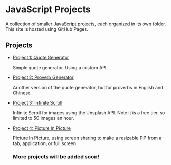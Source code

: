# JavaScript Projects

A collection of smaller JavaScript projects, each organized in its own folder. This site is hosted using GitHub Pages.

## Projects

- [Project 1: Quote Generator](./0001quoteGenerator/index.html)

  Simple quote generator. Using a custom API.

- [Project 2: Proverb Generator](./0002proverbsGenerator/index.html)

  Another version of the quote generator, but for proverbs in English and Chinese.

- [Project 3: Infinite Scroll](./0003infinityScroll/index.html)

  Infinite Scroll for images using the Unsplash API. Note it is a free tier, so limited to 50 images an hour.

- [Project 4: Picture In Picture](./0004pictureInPicture/index.html)

  Picture In Picture, using screen sharing to make a resizable PiP from a tab, application, or full screen.

  ### More projects will be added soon!
